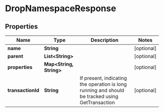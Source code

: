

# DropNamespaceResponse


## Properties

| Name | Type | Description | Notes |
|------------ | ------------- | ------------- | -------------|
|**name** | **String** |  |  [optional] |
|**parent** | **List&lt;String&gt;** |  |  [optional] |
|**properties** | **Map&lt;String, String&gt;** |  |  [optional] |
|**transactionId** | **String** | If present, indicating the operation is long running and should be tracked using GetTransaction  |  [optional] |



